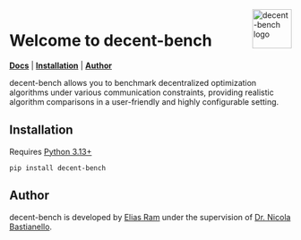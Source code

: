 <img src="https://raw.githubusercontent.com/team-decent/decent-bench/refs/heads/main/docs/source/_static/logo.png" alt="decent-bench logo" align="right" width="70" />

# Welcome to decent-bench
[**Docs**](https://decent-bench.readthedocs.io/en/latest/)
| [**Installation**](#Installation)
| [**Author**](#Author)

decent-bench allows you to benchmark decentralized optimization algorithms under various communication constraints,
providing realistic algorithm comparisons in a user-friendly and highly configurable setting.


## Installation
Requires [Python 3.13+](https://www.python.org/downloads/)
```
pip install decent-bench
```


## Author
decent-bench is developed by [Elias Ram](https://github.com/elramen/) under the supervision of 
[Dr. Nicola Bastianello](https://bastianello.me/).
